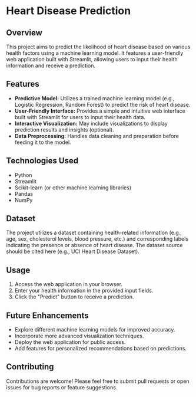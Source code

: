 # Heart Disease Prediction

## Overview

This project aims to predict the likelihood of heart disease based on various health factors using a machine learning model. It features a user-friendly web application built with Streamlit, allowing users to input their health information and receive a prediction.

## Features

- **Predictive Model:** Utilizes a trained machine learning model (e.g., Logistic Regression, Random Forest) to predict the risk of heart disease.
- **User-Friendly Interface:** Provides a simple and intuitive web interface built with Streamlit for users to input their health data.
- **Interactive Visualization:** May include visualizations to display prediction results and insights (optional).
- **Data Preprocessing:** Handles data cleaning and preparation before feeding it to the model.

## Technologies Used

- Python
- Streamlit
- Scikit-learn (or other machine learning libraries)
- Pandas
- NumPy

## Dataset

The project utilizes a dataset containing health-related information (e.g., age, sex, cholesterol levels, blood pressure, etc.) and corresponding labels indicating the presence or absence of heart disease. The dataset source should be cited here (e.g., UCI Heart Disease Dataset).


## Usage

1. Access the web application in your browser.
2. Enter your health information in the provided input fields.
3. Click the "Predict" button to receive a prediction.

## Future Enhancements

- Explore different machine learning models for improved accuracy.
- Incorporate more advanced visualization techniques.
- Deploy the web application for public access.
- Add features for personalized recommendations based on predictions.

## Contributing

Contributions are welcome! Please feel free to submit pull requests or open issues for bug reports or feature suggestions.
